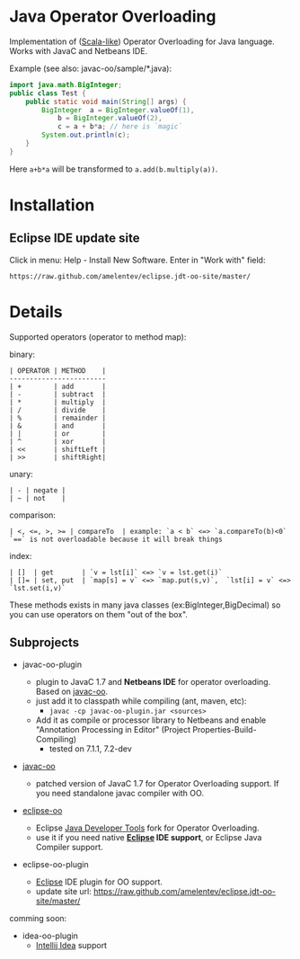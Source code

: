 # Java Operator Overloading #

Implementation of ([Scala-like]) Operator Overloading for Java language.
Works with JavaC and Netbeans IDE.

Example (see also: javac-oo/sample/*.java):

```java
import java.math.BigInteger;
public class Test {
	public static void main(String[] args) {
		BigInteger  a = BigInteger.valueOf(1),
			b = BigInteger.valueOf(2),
			c = a + b*a; // here is `magic`
		System.out.println(c);
	}
}
```

Here `a+b*a` will be transformed to `a.add(b.multiply(a))`.

# Installation #

## Eclipse IDE update site ##
Click in menu: Help - Install New Software. Enter in "Work with" field:

	https://raw.github.com/amelentev/eclipse.jdt-oo-site/master/

# Details #

Supported operators (operator to method map):

binary:

	| OPERATOR | METHOD    |
	------------------------
	| +        | add       |
	| -        | subtract  |
	| *        | multiply  |
	| /        | divide    |
	| %        | remainder |
	| &        | and       |
	| |        | or        |
	| ^        | xor       |
	| <<       | shiftLeft |
	| >>       | shiftRight|

unary:

	| - | negate |
	| ~ | not    |

comparison:

	| <, <=, >, >= | compareTo	| example: `a < b` <=> `a.compareTo(b)<0`
	`==` is not overloadable because it will break things

index:

	| []  | get       | `v = lst[i]` <=> `v = lst.get(i)`
	| []= | set, put  | `map[s] = v` <=> `map.put(s,v)`,  `lst[i] = v` <=> `lst.set(i,v)`

These methods exists in many java classes (ex:BigInteger,BigDecimal) so you can
use operators on them "out of the box".


## Subprojects

- javac-oo-plugin
	- plugin to JavaC 1.7 and **Netbeans IDE** for operator overloading. Based on [javac-oo].
	- just add it to classpath while compiling (ant, maven, etc):
		- `javac -cp javac-oo-plugin.jar <sources>`
	- Add it as compile or processor library to Netbeans and enable "Annotation Processing in Editor" (Project Properties-Build-Compiling)
		- tested on 7.1.1, 7.2-dev

- [javac-oo]
	- patched version of JavaC 1.7 for Operator Overloading support. If you need standalone javac compiler with OO.

- [eclipse-oo]
	- Eclipse [Java Developer Tools] fork for Operator Overloading.
	- use it if you need native **[Eclipse] IDE support**, or Eclipse Java Compiler support.

- eclipse-oo-plugin
	- [Eclipse] IDE plugin for OO support.
	- update site url: https://raw.github.com/amelentev/eclipse.jdt-oo-site/master/

comming soon:

- idea-oo-plugin
	- [Intellij Idea] support

[Scala-like]: http://www.slideshare.net/joeygibson/operator-overloading-in-scala-2923973
[javac-oo]: https://bitbucket.org/amelentev/javac-oo
[lombok]: http://projectlombok.org/
[lombok-oo]: https://github.com/amelentev/lombok-oo
[eclipse]: http://eclipse.org/
[Java Developer Tools]: http://eclipse.org/jdt/
[Intellij Idea]: http://www.jetbrains.com/idea/
[eclipse-oo]: https://github.com/amelentev/eclipse.jdt-oo
